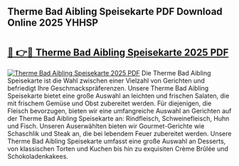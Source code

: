 ## Therme Bad Aibling Speisekarte PDF Download Online 2025 YHHSP

# <h2><a href="http://gc7azf.nevu.top/?p=Therme+Bad+Aibling+Speisekarte">🔗 👉🔴 Therme Bad Aibling Speisekarte 2025 PDF</a></h2>

[![Therme Bad Aibling Speisekarte 2025 PDF](https://i.imgur.com/dBaPXMq.png)](http://gc7azf.nevu.top/?p=Therme+Bad+Aibling+Speisekarte)
Die Therme Bad Aibling Speisekarte ist die Wahl zwischen einer Vielzahl von Gerichten und befriedigt Ihre Geschmackspräferenzen. Unsere Therme Bad Aibling Speisekarte bietet eine große Auswahl an leichten und frischen Salaten, die mit frischem Gemüse und Obst zubereitet werden. Für diejenigen, die Fleisch bevorzugen, bieten wir eine umfangreiche Auswahl an Gerichten auf der Therme Bad Aibling Speisekarte an: Rindfleisch, Schweinefleisch, Huhn und Fisch. Unseren Auserwählten bieten wir Gourmet-Gerichte wie Schaschlik und Steak an, die bei lebendem Feuer zubereitet werden. Unsere Therme Bad Aibling Speisekarte umfasst eine große Auswahl an Desserts, von klassischen Torten und Kuchen bis hin zu exquisiten Crème Brûlée und Schokoladenkakees.
